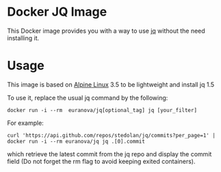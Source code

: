 # Docker JQ Image

This Docker image provides you with a way to use [jq](https://stedolan.github.io/jq/) without the need installing it.

# Usage

This image is based on [Alpine Linux](https://alpinelinux.org/) 3.5 to be lightweight and install jq 1.5

To use it, replace the usual jq command by the following: 
```
docker run -i --rm  euranova/jq[optional_tag] jq [your_filter]
```

For example: 
```
curl 'https://api.github.com/repos/stedolan/jq/commits?per_page=1' | docker run -i --rm euranova/jq jq .[0].commit
```

which retrieve the latest commit from the jq repo and display the commit field (Do not forget the rm flag to avoid keeping exited containers).
